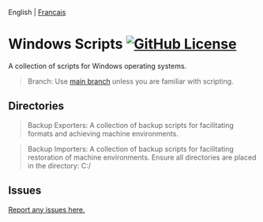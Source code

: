 

English | [Francais](./README-FR.md)

# Windows Scripts [![GitHub License](https://img.shields.io/github/license/z3eek/Windows-Scripts)](LICENSE)

A collection of scripts for Windows operating systems.

> Branch: Use [main branch](https://github.com/z3eeK/Windows-Scripts/tree/main) unless you are familiar with scripting.


## Directories

> Backup Exporters: A collection of backup scripts for facilitating formats and achieving machine environments.

> Backup Importers: A collection of backup scripts for facilitating restoration of machine environments. Ensure all directories are placed in the directory: C:/


## Issues

[Report any issues here.](https://github.com/z3eeK/Windows-Scripts/issues)
